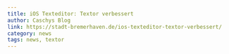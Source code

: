 ```yaml
---
title: iOS Texteditor: Textor verbessert
author: Caschys Blog
link: https://stadt-bremerhaven.de/ios-texteditor-textor-verbessert/
category: news
tags: news, textor
---
```

